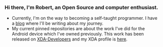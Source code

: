 ### Hi there, I'm Robert, an Open Source and computer enthusiast.

* Currently, I'm on the way to becoming a self-taught programmer. I have a [blog](https://skinzor.github.io) where I'll be writing about my journey.
* My current pinned repositories are about the work I've did for the Android device which I've owned previously. This work has been released on [XDA-Developers](https://www.xda-developers.com/) and my XDA profile is [here](https://forum.xda-developers.com/member.php?u=4471434).
